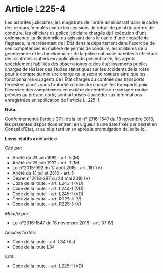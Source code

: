 # Article L225-4

Les autorités judiciaires, les magistrats de l'ordre administratif dans le cadre des recours formulés contre les décisions de
retrait de point du permis de conduire, les officiers de police judiciaire chargés de l'exécution d'une ordonnance
juridictionnelle ou agissant dans le cadre d'une enquête de flagrance, le représentant de l'Etat dans le département dans
l'exercice de ses compétences en matière de permis de conduire, les militaires de la gendarmerie et les fonctionnaires de la
police nationale habilités à effectuer des contrôles routiers en application du présent code, les agents spécialement
habilités des observatoires et des établissements publics chargés de réaliser des études statistiques sur les accidents de la
route pour le compte du ministre chargé de la sécurité routière ainsi que les fonctionnaires ou agents de l'Etat chargés du
contrôle des transports terrestres placés sous l'autorité du ministre chargé des transports pour l'exercice des compétences
en matière de contrôle du transport routier prévues au présent code, sont autorisés à accéder aux informations enregistrées
en application de l'article L. 225-1.

**Nota:**

Conformément à l'article 37 II de la loi n° 2016-1547 du 18 novembre 2016, les présentes dispositions entrent en vigueur à
une date fixée par décret en Conseil d'Etat, et au plus tard un an après la promulgation de ladite loi.

**Liens relatifs à cet article**

_Cité par_:

  - Arrêté du 29 juin 1992 - art. 5 (M)
  - Arrêté du 29 juin 1992 - art. 7 (M)
  - Loi n°2015-992 du 17 août 2015 - art. 167 (V)
  - Arrêté du 18 juillet 2016 - art. 5
  - Décret n°2018-387 du 24 mai 2018 (V)
  - Code de la route. - art. L243-1 (VD)
  - Code de la route. - art. L244-1 (VD)
  - Code de la route. - art. L245-1 (VD)
  - Code de la route. - art. R225-4 (V)
  - Code de la route. - art. R225-5 (V)

_Modifié par_:

  - Loi n°2016-1547 du 18 novembre 2016 - art. 37 (V)

_Anciens textes_:

  - Code de la route - art. L34 (Ab)
  - Code de la route L34

_Cite_:

  - Code de la route. - art. L225-1 (VD)
